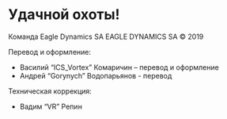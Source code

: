 # Удачной охоты!

Команда Eagle Dynamics SA
EAGLE DYNAMICS SA © 2019

Перевод и оформление:

- Василий “ICS_Vortex” Комаричин – перевод и оформление
- Андрей “Gorynych” Водопарьянов - перевод

Техническая коррекция:

- Вадим “VR” Репин
